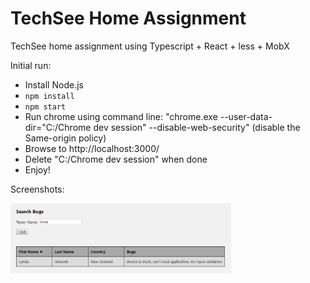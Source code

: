 # TechSee Home Assignment

TechSee home assignment using Typescript + React + less + MobX

Initial run:

* Install Node.js
* `npm install`
* `npm start`
* Run chrome using command line: "chrome.exe --user-data-dir="C:/Chrome dev session" --disable-web-security" (disable the Same-origin policy)
* Browse to http://localhost:3000/
* Delete "C:/Chrome dev session" when done
* Enjoy!

Screenshots:
<div style="display:flex;align-items:center">
  <img src="src/images/found1.PNG" width="70%">
</div>
